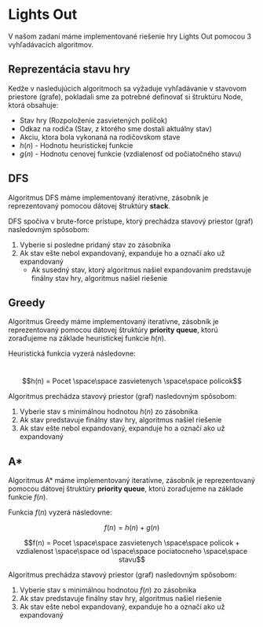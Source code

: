 # Lights Out

V našom zadaní máme implementované riešenie hry Lights Out pomocou 3 vyhľadávacích algoritmov.

## Reprezentácia stavu hry

Kedže v nasledujúcich algoritmoch sa vyžaduje vyhľadávanie v  stavovom priestore (grafe), pokladali sme za potrebné definovať si štruktúru Node, ktorá obsahuje:

- Stav hry (Rozpoloženie zasvietených políčok)
- Odkaz na rodiča (Stav, z ktorého sme dostali aktuálny stav)
- Akciu, ktora bola vykonaná na rodičovskom stave
- $h(n)$ - Hodnotu heuristickej funkcie 
- $g(n)$ - Hodnotu cenovej funkcie (vzdialenosť od počiatočného stavu)

## DFS

Algoritmus DFS máme implementovaný iteratívne, zásobník je reprezentovaný pomocou dátovej štruktúry **stack**.

DFS spočíva v brute-force prístupe, ktorý prechádza stavový priestor (graf) nasledovným spôsobom:

1. Vyberie si posledne pridaný stav zo zásobnika
2. Ak stav ešte nebol expandovaný, expanduje ho a označí ako už expandovaný
   - Ak susedný stav, ktorý algoritmus našiel expandovaním predstavuje finálny stav hry, algoritmus našiel riešenie

## Greedy

Algoritmus Greedy máme implementovaný iteratívne, zásobník je reprezentovaný pomocou dátovej štruktúry **priority queue**, ktorú zoraďujeme na základe heuristickej funkcie $h(n)$.

Heuristická funkcia vyzerá následovne:

​	$$h(n) = Pocet \space\space zasvietenych \space\space policok$$

Algoritmus prechádza stavový priestor (graf) nasledovným spôsobom:

1. Vyberie stav s minimálnou hodnotou $h(n)$ zo zásobnika
2. Ak stav predstavuje finálny stav hry, algoritmus našiel riešenie
3. Ak stav ešte nebol expandovaný, expanduje ho a označí ako už expandovaný

## A*

Algoritmus A* máme implementovaný iteratívne, zásobník je reprezentovaný pomocou dátovej štruktúry **priority queue**, ktorú zoraďujeme na základe funkcie $f(n)$.

Funkcia $f(n)$ vyzerá následovne:

$$f(n) = h(n) + g(n)$$

$$f(n) = Pocet \space\space zasvietenych \space\space policok + vzdialenost \space\space od \space\space pociatocneho \space\space stavu$$

Algoritmus prechádza stavový priestor (graf) nasledovným spôsobom:

1. Vyberie stav s minimálnou hodnotou $f(n)$ zo zásobnika
2. Ak stav predstavuje finálny stav hry, algoritmus našiel riešenie
3. Ak stav ešte nebol expandovaný, expanduje ho a označí ako už expandovaný